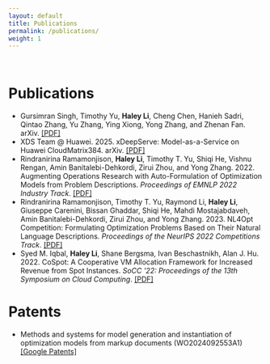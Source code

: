 ```yaml
---
layout: default
title: Publications
permalink: /publications/
weight: 1
---
```


<pre>

</pre>

# Publications
- Gursimran Singh, Timothy Yu, **Haley Li**, Cheng Chen, Hanieh Sadri, Qintao Zhang, Yu Zhang, Ying Xiong, Yong Zhang, and Zhenan Fan. arXiv. [[PDF]](https://www.arxiv.org/abs/2510.02613)
- XDS Team @ Huawei. 2025. xDeepServe: Model-as-a-Service on Huawei CloudMatrix384. arXiv. [[PDF]](https://arxiv.org/abs/2508.02520)
- Rindranirina Ramamonjison, **Haley Li**, Timothy T. Yu, Shiqi He, Vishnu Rengan, Amin Banitalebi-Dehkordi, Zirui Zhou, and Yong Zhang. 2022. Augmenting Operations Research with Auto-Formulation of Optimization Models from Problem Descriptions. *Proceedings of EMNLP 2022 Industry Track*. [[PDF]](https://aclanthology.org/2022.emnlp-industry.4.pdf)
- Rindranirina Ramamonjison, Timothy T. Yu, Raymond Li, **Haley Li**, Giuseppe Carenini, Bissan Ghaddar, Shiqi He, Mahdi Mostajabdaveh, Amin Banitalebi-Dehkordi, Zirui Zhou, and Yong Zhang. 2023. NL4Opt Competition: Formulating Optimization Problems Based on Their Natural Language Descriptions. *Proceedings of the NeurIPS 2022 Competitions Track*. [[PDF]](https://proceedings.mlr.press/v220/ramamonjison23a/ramamonjison23a.pdf)
-  Syed M. Iqbal, **Haley Li**, Shane Bergsma, Ivan Beschastnikh, Alan J. Hu. 2022. CoSpot: A Cooperative VM Allocation Framework for Increased Revenue from Spot Instances. *SoCC '22: Proceedings of the 13th Symposium on Cloud Computing*. [[PDF]](https://dl.acm.org/doi/10.1145/3542929.3563499)

# Patents
- Methods and systems for model generation and instantiation of optimization models from markup documents (WO2024092553A1) [[Google Patents]](https://patents.google.com/patent/WO2024092553A1)
